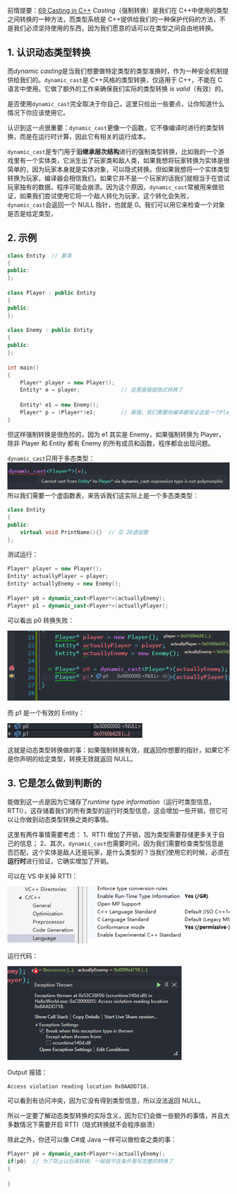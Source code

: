 前情提要：[69 Casting in C++](69%20Casting%20in%20C++.md)
_Casting_（强制转换）是我们在 C++中使用的类型之间转换的一种方法，而类型系统是 C++提供给我们的一种保护代码的方法，不是我们必须坚持使用的东西，因为我们愿意的话可以在类型之间自由地转换。

## 1. 认识动态类型转换

而*dynamic casting*是当我们想要做特定类型的类型准换时，作为一种安全机制提供给我们的。`dynamic_cast`是 C++风格的类型转换，仅适用于 C++，不能在 C 语言中使用。它做了额外的工作来确保我们实际的类型转换 _is valid_（有效）的。

是否使用`dynamic_cast`完全取决于你自己，这里只给出一些要点，让你知道什么情况下你应该使用它。

认识到这一点很重要：`dynamic_cast`更像一个函数，它不像编译时进行的类型转换，而是在运行时计算，因此它有相关的运行成本。

`dynamic_cast`是专门用于**沿继承层次结构**进行的强制类型转换，比如我的一个游戏里有一个实体类，它派生出了玩家类和敌人类，如果我想将玩家转换为实体是很简单的，因为玩家本身就是实体对象，可以隐式转换。但如果我想将一个实体类型转换为玩家，编译器会相信我们，如果它并不是一个玩家的话我们就相当于在尝试玩家独有的数据，程序可能会崩溃。因为这个原因，`dynamic_cast`常被用来做验证，如果我们尝试使用它将一个敌人转化为玩家，这个转化会失败，`dynamic_cast`会返回一个 NULL 指针，也就是 0。我们可以用它来检查一个对象是否是给定类型，

## 2. 示例

```cpp
class Entity  // 基类
{
public:
};

class Player : public Entity
{
public:
};

class Enemy : public Entity
{
public:
};

int main()
{
	Player* player = new Player();
	Entity* e = player;             // 这里直接就隐式转换了

	Entity* e1 = new Enemy();
	Player* p = (Player*)e1;        // 报错，我们需要向编译器保证这是一个Player
}
```

但这样强制转换是很危险的，因为 e1 其实是 Enemy，如果强制转换为 Player，除非 Player 和 Entity 都有 Enemy 的所有成员和函数，程序都会出现问题。

`dynamic_cast`只用于多态类型：
![](./storage%20bag/Pasted%20image%2020230729200942.png)
所以我们需要一个虚函数表，来告诉我们这实际上是一个多态类类型：

```cpp
class Entity
{
public:
	virtual void PrintName(){}  // 见 28虚函数
};
```

测试运行：

```cpp
Player* player = new Player();
Entity* actuallyPlayer = player;
Entity* actuallyEnemy = new Enemy();

Player* p0 = dynamic_cast<Player*>(actuallyEnemy);
Player* p1 = dynamic_cast<Player*>(actuallyPlayer);
```

可以看出 p0 转换失败：

![](./storage%20bag/Pasted%20image%2020230729201539.png)

而 p1 是一个有效的 Entity：

![](./storage%20bag/Pasted%20image%2020230729201636.png)

这就是动态类型转换做的事：如果强制转换有效，就返回你想要的指针，如果它不是你声明的给定类型，转换无效就返回 NULL。

## 3. 它是怎么做到判断的

能做到这一点是因为它储存了*runtime type information*（运行时类型信息，RTTI），这存储着我们的所有类型的运行时类型信息，这会增加一些开销，但它可以让你做到动态类型转换之类的事情。

这里有两件事情需要考虑：
1、RTTI 增加了开销，因为类型需要存储更多关于自己的信息；
2、其次，`dynamic_cast`也需要时间，因为我们需要检查类型信息是否匹配，这个实体是敌人还是玩家，是什么类型的？当我们使用它的时候，必须在**运行时**进行验证，它确实增加了开销。

可以在 VS 中关掉 RTTI：

![](./storage%20bag/Pasted%20image%2020230729202545.png)

运行代码：

![](./storage%20bag/Pasted%20image%2020230729202625.png)

Output 报错：

```text
Access violation reading location 0x8AADD718.
```

可以看到有访问冲突，因为它没有得到类型信息，所以没法返回 NULL。

所以一定要了解动态类型转换的实际含义，因为它们会做一些额外的事情，并且大多数情况下需要开启 RTTI（隐式转换就不会程序崩溃）

除此之外，你还可以像 C#或 Java 一样可以做检查之类的事：

```cpp
Player* p0 = dynamic_cast<Player*>(actuallyEnemy);
if(p0)  // 为了防止以后再转换，一般就不在条件里写完整的转换了
{

}
```
